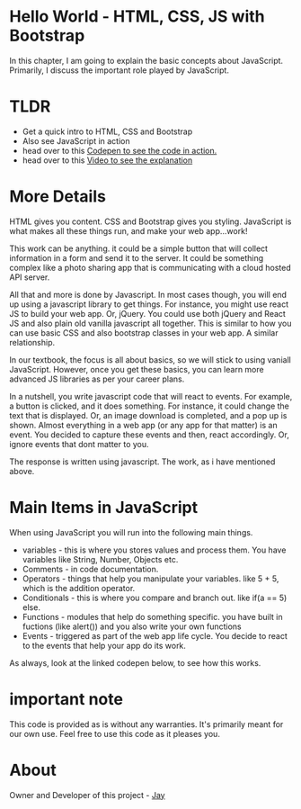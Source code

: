 # Hello World - HTML, CSS, JS with Bootstrap

In this chapter, I am going to explain the basic concepts about JavaScript. Primarily, I discuss the important role played by JavaScript. 

# TLDR 

* Get a quick intro to HTML, CSS and Bootstrap
* Also see JavaScript in action
* head over to this [Codepen to see the code in action.](https://codepen.io/jay-pancodu/pen/MWKwmez)
* head over to this [Video to see the explanation](https://codepen.io/jay-pancodu/pen/MWKwmez)

# More Details

HTML gives you content. CSS and Bootstrap gives you styling. JavaScript is what makes all these things run, and make your web app...work!

This work can be anything. it could be a simple button that will collect information in a form and send it to the server. It could be something complex like a photo sharing app that is communicating with a cloud hosted API server. 

All that and more is done by Javascript. In most cases though, you will end up using a javascript library to get things. For instance, you might use react JS to build your web app. Or, jQuery. You could use both jQuery and React JS and also plain old vanilla javascript all together. This is similar to how you can use basic CSS and also bootstrap classes in your web app. A similar relationship. 

In our textbook, the focus is all about basics, so we will stick to using vaniall JavaScript. However, once you get these basics, you can learn more advanced JS libraries as per your career plans. 

In a nutshell, you write javascript code that will react to events. For example, a button is clicked, and it does something. For instance, it could change the text that is displayed. Or, an image download is completed, and a pop up is shown. Almost everything in a web app (or any app for that matter) is an event. You decided to capture these events and then, react accordingly. Or, ignore events that dont matter to you. 

The response is written using javascript. The work, as i have mentioned above.

# Main Items in JavaScript

When using JavaScript you will run into the following main things.

* variables - this is where you stores values and process them. You have variables like String, Number, Objects etc.
* Comments - in code documentation.
* Operators - things that help you manipulate your variables. like 5 + 5, which is the addition operator.
* Conditionals - this is where you compare and branch out. like if(a == 5) else.
* Functions - modules that help do something specific. you have built in fuctions (like alert()) and you also write your own functions
* Events - triggered as part of the web app life cycle. You decide to react to the events that help your app do its work.

As always, look at the linked codepen below, to see how this works. 

# important note 

This code is provided as is without any warranties. It's primarily meant for our own use. Feel free to use this code as it pleases you.

# About

Owner and Developer of this project - [Jay](http://thechalakas.com)